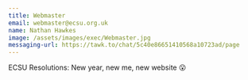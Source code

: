 ```yaml
---
title: Webmaster
email: webmaster@ecsu.org.uk
name: Nathan Hawkes
image: /assets/images/exec/Webmaster.jpg
messaging-url: https://tawk.to/chat/5c40e86651410568a10723ad/page
---
```


ECSU Resolutions: New year, new me, new website 😮 
